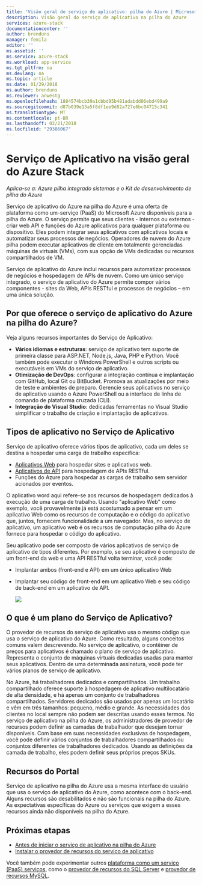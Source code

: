 ```yaml
---
title: 'Visão geral do serviço de aplicativo: pilha do Azure | Microsoft Docs'
description: Visão geral do serviço de aplicativo na pilha do Azure
services: azure-stack
documentationcenter: ''
author: brenduns
manager: femila
editor: ''
ms.assetid: ''
ms.service: azure-stack
ms.workload: app-service
ms.tgt_pltfrm: na
ms.devlang: na
ms.topic: article
ms.date: 01/29/2018
ms.author: brenduns
ms.reviewer: anwestg
ms.openlocfilehash: 1884574bcb39a1cbbd95b481adabdd06ebd499a9
ms.sourcegitcommit: d87b039e13a5f8df1ee9d82a727e6bc04715c341
ms.translationtype: MT
ms.contentlocale: pt-BR
ms.lasthandoff: 02/21/2018
ms.locfileid: "29386067"
---
```

# <a name="app-service-on-azure-stack-overview"></a>Serviço de Aplicativo na visão geral do Azure Stack
*Aplica-se a: Azure pilha integrado sistemas e o Kit de desenvolvimento de pilha do Azure*

Serviço de aplicativo do Azure na pilha do Azure é uma oferta de plataforma como um-serviço (PaaS) do Microsoft Azure disponíveis para a pilha do Azure. O serviço permite que seus clientes - internos ou externos - criar web API e funções do Azure aplicativos para qualquer plataforma ou dispositivo. Eles podem integrar seus aplicativos com aplicativos locais e automatizar seus processos de negócios. Operadores de nuvem do Azure pilha podem executar aplicativos de cliente em totalmente gerenciadas máquinas de virtuais (VMs), com sua opção de VMs dedicadas ou recursos compartilhados de VM.

Serviço de aplicativo do Azure inclui recursos para automatizar processos de negócios e hospedagem de APIs de nuvem. Como um único serviço integrado, o serviço de aplicativo do Azure permite compor vários componentes - sites da Web, APIs RESTful e processos de negócios – em uma única solução.

## <a name="why-offer-azure-app-service-on-azure-stack"></a>Por que oferece o serviço de aplicativo do Azure na pilha do Azure?

Veja alguns recursos importantes do Serviço de Aplicativo:
- **Vários idiomas e estruturas**: serviço de aplicativo tem suporte de primeira classe para ASP.NET, Node.js, Java, PHP e Python. Você também pode executar o Windows PowerShell e outros scripts ou executáveis em VMs do serviço de aplicativo.
- **Otimização de DevOps**: configurar a integração contínua e implantação com GitHub, local Git ou BitBucket. Promova as atualizações por meio de teste e ambientes de preparo. Gerencie seus aplicativos no serviço de aplicativo usando o Azure PowerShell ou a interface de linha de comando de plataforma cruzada (CLI).
- **Integração do Visual Studio**: dedicadas ferramentas no Visual Studio simplificar o trabalho de criação e implantação de aplicativos.

## <a name="app-types-in-app-service"></a>Tipos de aplicativo no Serviço de Aplicativo

Serviço de aplicativo oferece vários tipos de aplicativo, cada um deles se destina a hospedar uma carga de trabalho específica:

- [Aplicativos Web](https://docs.microsoft.com/azure/app-service-web/app-service-web-overview) para hospedar sites e aplicativos web.
- [Aplicativos de API](https://docs.microsoft.com/azure/app-service-api/app-service-api-apps-why-best-platform) para hospedagem de APIs RESTful.
- Funções do Azure para hospedar as cargas de trabalho sem servidor acionados por eventos.

O aplicativo word aqui refere-se aos recursos de hospedagem dedicados à execução de uma carga de trabalho. Usando "aplicativo Web" como exemplo, você provavelmente já está acostumado a pensar em um aplicativo Web como os recursos de computação e o código do aplicativo que, juntos, fornecem funcionalidade a um navegador. Mas, no serviço de aplicativo, um aplicativo web é os recursos de computação pilha do Azure fornece para hospedar o código do aplicativo.

Seu aplicativo pode ser composto de vários aplicativos de serviço de aplicativo de tipos diferentes. Por exemplo, se seu aplicativo é composto de um front-end da web e uma API RESTful volta terminar, você pode:
- Implantar ambos (front-end e API) em um único aplicativo Web
- Implantar seu código de front-end em um aplicativo Web e seu código de back-end em um aplicativo de API.

   ![](media/azure-stack-app-service-overview/image01.png)

## <a name="what-is-an-app-service-plan"></a>O que é um plano do Serviço de Aplicativo?

O provedor de recursos do serviço de aplicativo usa o mesmo código que usa o serviço de aplicativo do Azure. Como resultado, alguns conceitos comuns valem descrevendo. No serviço de aplicativo, o contêiner de preços para aplicativos é chamado o plano de serviço de aplicativo. Representa o conjunto de máquinas virtuais dedicadas usadas para manter seus aplicativos. Dentro de uma determinada assinatura, você pode ter vários planos de serviço de aplicativo.

No Azure, há trabalhadores dedicados e compartilhados. Um trabalho compartilhado oferece suporte à hospedagem de aplicativo multilocatário de alta densidade, e há apenas um conjunto de trabalhadores compartilhados. Servidores dedicados são usados por apenas um locatário e vêm em três tamanhos: pequeno, médio e grande. As necessidades dos clientes no local sempre não podem ser descritas usando esses termos. No serviço de aplicativo na pilha do Azure, os administradores de provedor de recursos podem definir as camadas de trabalhador que desejam tornar disponíveis. Com base em suas necessidades exclusivas de hospedagem, você pode definir vários conjuntos de trabalhadores compartilhados ou conjuntos diferentes de trabalhadores dedicados. Usando as definições da camada de trabalho, eles podem definir seus próprios preços SKUs.

## <a name="portal-features"></a>Recursos do Portal

Serviço de aplicativo na pilha do Azure usa a mesma interface do usuário que usa o serviço de aplicativo do Azure, como acontece com o back-end. Alguns recursos são desabilitados e não são funcionais na pilha do Azure. As expectativas específicas do Azure ou serviços que exigem a esses recursos ainda não disponíveis na pilha do Azure.

## <a name="next-steps"></a>Próximas etapas


- [Antes de iniciar o serviço de aplicativo na pilha do Azure](azure-stack-app-service-before-you-get-started.md)
- [Instalar o provedor de recursos do serviço de aplicativo](azure-stack-app-service-deploy.md)

Você também pode experimentar outros [plataforma como um serviço (PaaS) serviços](azure-stack-tools-paas-services.md), como o [provedor de recursos do SQL Server](azure-stack-sql-resource-provider-deploy.md) e [provedor de recursos MySQL](azure-stack-mysql-resource-provider-deploy.md).
